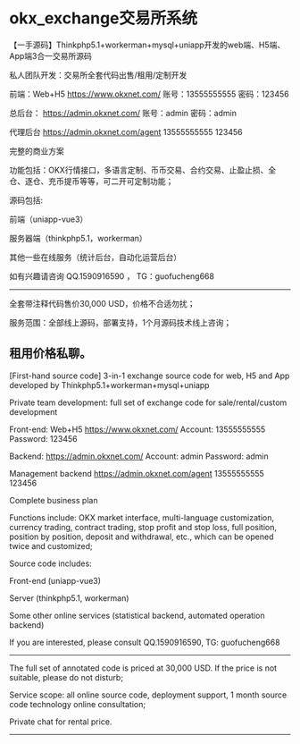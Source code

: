 # okx_exchange交易所系统
【一手源码】Thinkphp5.1+workerman+mysql+uniapp开发的web端、H5端、App端3合一交易所源码


私人团队开发：交易所全套代码出售/租用/定制开发


前端：Web+H5
https://www.okxnet.com/
账号：13555555555
密码：123456


总后台：
https://admin.okxnet.com/
账号：admin
密码：admin


代理后台
https://admin.okxnet.com/agent
13555555555
123456


完整的商业方案


功能包括：OKX行情接口，多语言定制、币币交易、合约交易、止盈止损、全仓、逐仓、充币提币等等，可二开可定制功能；


源码包括:

前端（uniapp-vue3）

服务器端（thinkphp5.1，workerman）

其他一些在线服务（统计后台，自动化运营后台）



如有兴趣请咨询 QQ.1590916590 ， TG：guofucheng668


--------------------------------------------------------------------------------------
  全套带注释代码售价30,000 USD，价格不合适勿扰；
  
  服务范围：全部线上源码，部署支持，1个月源码技术线上咨询；
  
  租用价格私聊。
--------------------------------------------------------------------------------------



[First-hand source code] 3-in-1 exchange source code for web, H5 and App developed by Thinkphp5.1+workerman+mysql+uniapp


Private team development: full set of exchange code for sale/rental/custom development


Front-end: Web+H5
https://www.okxnet.com/
Account: 13555555555
Password: 123456


Backend:
https://admin.okxnet.com/
Account: admin
Password: admin


Management backend
https://admin.okxnet.com/agent
13555555555
123456


Complete business plan

Functions include: OKX market interface, multi-language customization, currency trading, contract trading, stop profit and stop loss, full position, position by position, deposit and withdrawal, etc., which can be opened twice and customized;


Source code includes:

Front-end (uniapp-vue3)

Server (thinkphp5.1, workerman)

Some other online services (statistical backend, automated operation backend)


If you are interested, please consult QQ.1590916590, TG: guofucheng668

--------------------------------------------------------------------------------------

The full set of annotated code is priced at 30,000 USD. If the price is not suitable, please do not disturb;


Service scope: all online source code, deployment support, 1 month source code technology online consultation;


Private chat for rental price.

--------------------------------------------------------------------------------------

